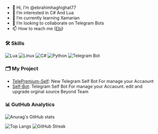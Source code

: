 - 👋 Hi, I’m @ebrahimhaghighat77
- 👀 I’m interested in C# And Lua
- 🌱 I’m currently learning Xamarian
- 💞️ I’m looking to collaborate on Telegram Bots
- 📫 How to reach me ([Ebi](https://telegram.me/MrCli))

### 🛠️ Skills 
![Lua](https://img.shields.io/badge/-Lua-blue?style=flat-square&logo=lua)
![Linux](https://img.shields.io/badge/-Linux-FCC624?style=flat-square&logo=linux&logoColor=black)
![C#](https://img.shields.io/badge/-C%23-239120?style=flat-square&logo=c-sharp&logoColor=white)
![Python](https://img.shields.io/badge/-Python-blue?style=flat-square&logo=python)
![Telegram Bot](https://img.shields.io/badge/-Telegram%20Bot-26A5E4?style=flat-square&logo=telegram&logoColor=white)

### 🗂 My Project
- [TelePremium-Self](https://github.com/ebrahimhaghighat77/TelePremium-Self): New Telegram Self Bot For manage your Accaount 
- [Self-Bot](https://github.com/ebrahimhaghighat77/Self-Bot): Telegram Self Bot For manage your Accaount. edit and upgrade orginal source Beyond Team


### 📊 GutHub Analytics
![Anurag's GitHub stats](https://github-readme-stats.vercel.app/api?username=ebrahimhaghighat77&show_icons=true&theme=radical)

![Top Langs](https://github-readme-stats.vercel.app/api/top-langs/?username=ebrahimhaghighat77&layout=compact&theme=radical) ![GitHub Streak](https://github-readme-streak-stats.herokuapp.com/?user=ebrahimhaghighat77&theme=radical)


<!---
ebrahimhaghighat77/ebrahimhaghighat77 is a ✨ special ✨ repository because its `README.md` (this file) appears on your GitHub profile.
You can click the Preview link to take a look at your changes.
--->
